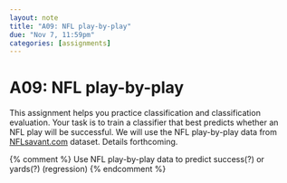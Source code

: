 ```yaml
---
layout: note
title: "A09: NFL play-by-play"
due: "Nov 7, 11:59pm"
categories: [assignments]
---
```


# A09: NFL play-by-play

This assignment helps you practice classification and classification evaluation. Your task is to train a classifier that best predicts whether an NFL play will be successful. We will use the NFL play-by-play data from [NFLsavant.com](http://nflsavant.com/about.php) dataset. Details forthcoming.

{% comment %}
Use NFL play-by-play data to predict success(?) or yards(?) (regression)
{% endcomment %}


